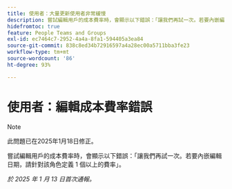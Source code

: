 ```yaml
---
title: 使用者：大量更新使用者非常緩慢
description: 嘗試編輯用戶的成本費率時，會顯示以下錯誤：「讓我們再試一次。若要內嵌編輯日期，請針對該角色定義 1 個以上的費率」。
hidefromtoc: true
feature: People Teams and Groups
exl-id: ec7464c7-2952-4a4a-8fa1-594405a3ea84
source-git-commit: 838c8ed34b72916597a4a28ec00a5711bba3fe23
workflow-type: tm+mt
source-wordcount: '86'
ht-degree: 93%

---
```


# 使用者：編輯成本費率錯誤

>[!NOTE]
>
>此問題已在2025年1月18日修正。

嘗試編輯用戶的成本費率時，會顯示以下錯誤：「讓我們再試一次。若要內嵌編輯日期，請針對該角色定義 1 個以上的費率」。

_於 2025 年 1 月 13 日首次通報。_
